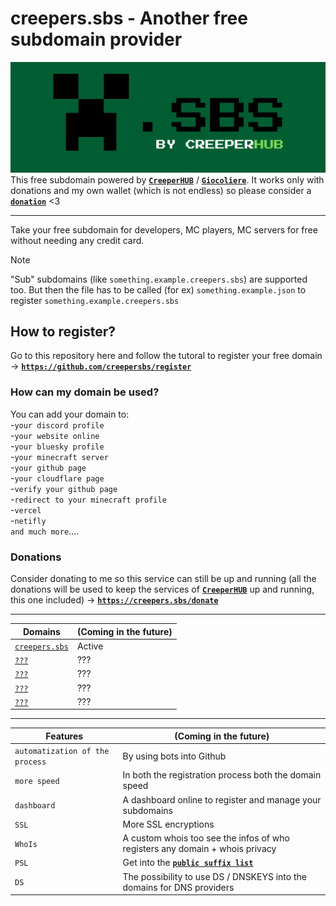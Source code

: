# creepers.sbs - Another free subdomain provider
[![Banner](https://raw.githubusercontent.com/creepersbs/.github/refs/heads/main/profile/mini-banner.png)](https://creepers.sbs)
This free subdomain powered by [**`CreeperHUB`**](https://creeperhub.net) / [**`Giocoliere`**](https://giocoliere.dev). It works only with donations and my own wallet (which is not endless) so please consider a [**`donation`**](#donations) <3

----------------------------------

Take your free subdomain for developers, MC players, MC servers for free without needing any credit card. 

> [!NOTE]
> "Sub" subdomains (like `something.example.creepers.sbs`) are supported too. But then the file has to be called (for ex) `something.example.json` to register `something.example.creepers.sbs`


## How to register?

Go to this repository here and follow the tutoral to register your free domain -> [**`https://github.com/creepersbs/register`**](https://github.com/creepersbs/register)

### How can my domain be used?

You can add your domain to: <br>
-`your discord profile` <br>
-`your website online` <br>
-`your bluesky profile` <br>
-`your minecraft server` <br>
-`your github page` <br>
-`your cloudflare page` <br>
-`verify your github page` <br>
-`redirect to your minecraft profile` <br>
-`vercel` <br>
-`netifly` <br>
`and much more`.... 

### Donations

Consider donating to me so this service can still be up and running (all the donations will be used to keep the services of [**`CreeperHUB`**](https://creeperhub.net) up and running, this one included) -> [**`https://creepers.sbs/donate`**](https://creepers.sbs/donate)

------------------------------------
| Domains | (Coming in the future) |
| ------------- | ------------- |
|  [`creepers.sbs`](https://creepers.sbs)  |  Active  |
|  [`???`](https://creeperhub.net)  |  ???  |
|  [`???`](https://creeperhub.net)  |  ???  |
|  [`???`](https://creeperhub.net)  |  ???  |
|  [`???`](https://creeperhub.net)  |  ???  |


------------------------------------
| Features | (Coming in the future) |
| ------------- | ------------- |
|  `automatization of the process`  |  By using bots into Github  |
|  `more speed`  |  In both the registration process both the domain speed  |
|  `dashboard`  |  A dashboard online to register and manage your subdomains  |
|  `SSL`  |  More SSL encryptions  |
|  `WhoIs`  |  A custom whois too see the infos of who registers any domain + whois privacy  |
|  `PSL`  |  Get into the [**`public suffix list`**](https://publicsuffix.org/)  |
|  `DS`  |  The possibility to use DS / DNSKEYS into the domains for DNS providers |
